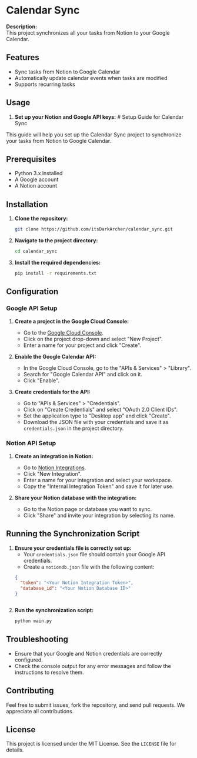 # Calendar Sync

**Description:**  
This project synchronizes all your tasks from Notion to your Google Calendar.

## Features
- Sync tasks from Notion to Google Calendar
- Automatically update calendar events when tasks are modified
- Supports recurring tasks

## Usage

1. **Set up your Notion and Google API keys:**  # Setup Guide for Calendar Sync

This guide will help you set up the Calendar Sync project to synchronize your tasks from Notion to Google Calendar.

## Prerequisites

- Python 3.x installed
- A Google account
- A Notion account

## Installation

1. **Clone the repository:**
    ```sh
    git clone https://github.com/itsDarkArcher/calendar_sync.git
    ```

2. **Navigate to the project directory:**
    ```sh
    cd calendar_sync
    ```

3. **Install the required dependencies:**
    ```sh
    pip install -r requirements.txt
    ```

## Configuration

### Google API Setup

1. **Create a project in the Google Cloud Console:**
   - Go to the [Google Cloud Console](https://console.cloud.google.com/).
   - Click on the project drop-down and select "New Project".
   - Enter a name for your project and click "Create".

2. **Enable the Google Calendar API:**
   - In the Google Cloud Console, go to the "APIs & Services" > "Library".
   - Search for "Google Calendar API" and click on it.
   - Click "Enable".

3. **Create credentials for the API:**
   - Go to "APIs & Services" > "Credentials".
   - Click on "Create Credentials" and select "OAuth 2.0 Client IDs".
   - Set the application type to "Desktop app" and click "Create".
   - Download the JSON file with your credentials and save it as `credentials.json` in the project directory.

### Notion API Setup

1. **Create an integration in Notion:**
   - Go to [Notion Integrations](https://www.notion.so/my-integrations).
   - Click "New Integration".
   - Enter a name for your integration and select your workspace.
   - Copy the "Internal Integration Token" and save it for later use.

2. **Share your Notion database with the integration:**
   - Go to the Notion page or database you want to sync.
   - Click "Share" and invite your integration by selecting its name.

## Running the Synchronization Script

1. **Ensure your credentials file is correctly set up:**
   - Your `credentials.json` file should contain your Google API credentials.
   - Create a `notiondb.json` file with the following content:
   ```json
   {
     "token": "<Your Notion Integration Token>",
     "database_id": "<Your Notion Database ID>"
   }
   ```
     ```

2. **Run the synchronization script:**
    ```sh
    python main.py
    ```

## Troubleshooting
- Ensure that your Google and Notion credentials are correctly configured.
- Check the console output for any error messages and follow the instructions to resolve them.

## Contributing
Feel free to submit issues, fork the repository, and send pull requests. We appreciate all contributions.

## License
This project is licensed under the MIT License. See the `LICENSE` file for details.
